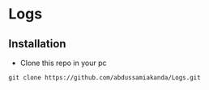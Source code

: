 # Logs

## Installation

- Clone this repo in your pc

```git clone https://github.com/abdussamiakanda/Logs.git```